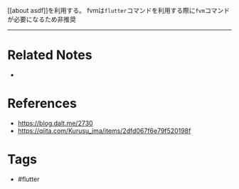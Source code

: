 [[about asdf]]を利用する。
fvmは`flutter`コマンドを利用する際に`fvm`コマンドが必要になるため非推奨

---
# Related Notes
- 

# References
- https://blog.dalt.me/2730
- https://qiita.com/Kurusu_ima/items/2dfd067f6e79f520198f


# Tags
- #flutter 